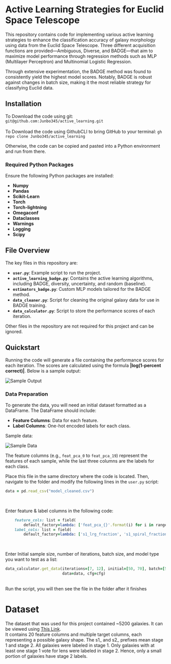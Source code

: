 # **Active Learning Strategies for Euclid Space Telescope**

This repository contains code for implementing various active learning strategies to enhance the classification accuracy of galaxy morphology using data from the Euclid Space Telescope. Three different acquisition functions are provided—Ambiguous, Diverse, and BADGE—that aim to maximize model performance through regression methods such as MLP (Multilayer Perceptron) and Multinomial Logistic Regression.

Through extensive experimentation, the BADGE method was found to consistently yield the highest model scores. Notably, BADGE is robust against changes in batch size, making it the most reliable strategy for classifying Euclid data. 

## Installation

To Download the code using git: ```git@github.com:Junbo345/active_learning.git``` <br/>
<br/>
To Download the code using GithubCLI to bring GitHub to your terminal: ```gh repo clone Junbo345/active_learning```
<br/>

Otherwise, the code can be copied and pasted into a Python environment and run from there. <br/>

### Required Python Packages

Ensure the following Python packages are installed:

- **Numpy**
- **Pandas**
- **Scikit-Learn**
- **Torch**
- **Torch-lightning**
- **Omegaconf**
- **Dataclasses**
- **Warnings**
- **Logging**
- **Scipy**

## File Overview

The key files in this repository are:

- **`user.py`**: Example script to run the project.
- **`active_learning_badge.py`**: Contains the active learning algorithms, including BADGE, diversity, uncertainty, and random (baseline).
- **`estimators_badge.py`**: Custom MLP models tailored for the BADGE method.
- **`data_cleaner.py`**: Script for cleaning the original galaxy data for use in BADGE training.
- **`data_calculator.py`**: Script to store the performance scores of each iteration.

Other files in the repository are not required for this project and can be ignored.

## Quickstart

Running the code will generate a file containing the performance scores for each iteration. The scores are calculated using the formula **|log(1-percent correct)|**. Below is a sample output:

![Sample Output](https://github.com/user-attachments/assets/29af6138-e814-4cbd-a672-e21a05b2d7b1)

### Data Preparation

To generate the data, you will need an initial dataset formatted as a DataFrame. The DataFrame should include:

- **Feature Columns**: Data for each feature.
- **Label Columns**: One-hot encoded labels for each class.

Sample data:

![Sample Data](https://github.com/user-attachments/assets/93abb92c-6e2a-4e16-b279-d27c4d7cead1)

The feature columns (e.g., `feat_pca_0` to `feat_pca_19`) represent the features of each sample, while the last three columns are the labels for each class.

Place this file in the same directory where the code is located. Then, navigate to the folder and modify the following lines in the `user.py` script: <br/>

```ruby
data = pd.read_csv("model_cleaned.csv")
```
<br/>

Enter feature & label columns in the following code: <br/>

```ruby
    feature_cols: list = field(
        default_factory=lambda: ['feat_pca_{}'.format(i) for i in range(20)])  # Feature column names
    label_cols: list = field(
        default_factory=lambda: ['s1_lrg_fraction', 's1_spiral_fraction', 'other'])  # Label column names
```
<br/>

Enter Initial sample size, number of iterations, batch size, and model type you want to test as a list: <br/>
```ruby
data_calculator.get_data(iterations=[7, 12], initial=[50, 70], batch=[500, 300], method=["pytorch_N", "pytorch_N"],
                         data=data, cfg=cfg)
```
<br/>
Run the script, you will then see the file in the folder after it finishes

# Dataset

The dataset that was used for this project contained ~5200 galaxies. It can be viewed using [This Link](https://docs.google.com/spreadsheets/d/1wNmAqCF6vYWlkeholPEZQDJ1QFmoZ13O5fW1kR5rBoo/edit?gid=1126909556#gid=1126909556). 
<br/> It contains 20 feature columns and multiple target columns, each representing a possible galaxy shape. The s1_ and s2_ prefixes mean stage 1 and stage 2. All galaxies were labeled in stage 1. Only galaxies with at least one stage 1 vote for lens were labeled in stage 2. Hence, only a small portion of galaxies have stage 2 labels.







